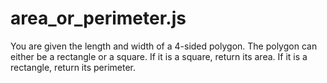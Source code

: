 # area_or_perimeter.js
You are given the length and width of a 4-sided polygon. The polygon can either be a rectangle or a square. If it is a square, return its area. If it is a rectangle, return its perimeter.
